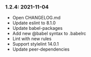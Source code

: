 ### 1.2.4: 2021-11-04

* Open CHANGELOG.md
* Update eslint to 8.1.0
* Update babel-packages
* Add new @babel syntax to .babelrc
* Lint with new rules
* Support stylelint 14.0.1
* Update peer-dependencies
